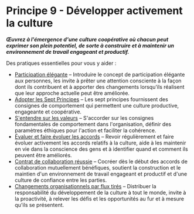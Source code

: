 # Principe 9 - Développer activement la culture


**_Œuvrez à l'émergence d'une culture coopérative où chacun peut exprimer son plein potentiel, de sorte à construire et à maintenir un environnement de travail engageant et productif._**

Des pratiques essentielles pour vous y aider :

-   [Participation élégante](section:artful-participation) – Introduire le concept de participation élégante aux personnes, les invite à prêter une attention consciente à la façon dont ils contribuent et à apporter des changements lorsqu'ils réalisent que leur approche actuelle peut être améliorée.
-   [Adopter les Sept Principes](section:adopt-the-seven-principles) – Les sept principes fournissent des consignes de comportement qui permettent une culture productive, engageante et coopérative.
-   [S'entendre sur les valeurs](section:agree-on-values) – S'accorder sur les consignes fondamentales de comportement dans l'organisation, définir des paramètres éthiques pour l'action et faciliter la cohérence.
-   [Évaluer et faire évoluer les accords](section:evaluate-and-evolve-agreements) – Revoir régulièrement et faire évoluer activement les accords relatifs à la culture, aide à les maintenir en vie dans la conscience des gens et à identifier quand et comment ils peuvent être améliorés.
-   [Contrat de collaboration réussie](section:contract-for-successful-collaboration) – Cocréer dès le début des accords de collaboration mutuellement bénéfiques, soutient la construction et le maintien d'un environnement de travail engageant et productif et d'une culture de confiance entre les parties.
-   [Changements organisationnels par flux tirés](section:create-a-pull-system-for-organizational-change) – Distribuer la responsabilité du développement de la culture à tout le monde, invite à la proactivité, à relever les défis et les opportunités au fur et à mesure qu'ils se présentent.
